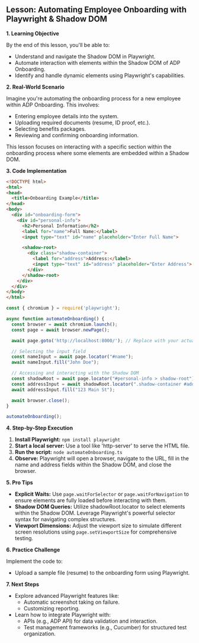 ## Lesson: Automating Employee Onboarding with Playwright & Shadow DOM

**1. Learning Objective**

By the end of this lesson, you'll be able to:

* Understand and navigate the Shadow DOM in Playwright.
* Automate interaction with elements within the Shadow DOM of ADP Onboarding.
* Identify and handle dynamic elements using Playwright's capabilities.

**2. Real-World Scenario**

Imagine you're automating the onboarding process for a new employee within ADP Onboarding. This involves:

* Entering employee details into the system.
* Uploading required documents (resume, ID proof, etc.).
* Selecting benefits packages.
*  Reviewing and confirming onboarding information.

This lesson focuses on interacting with a specific section within the onboarding process where some elements are embedded within a Shadow DOM.

**3. Code Implementation**

```html
<!DOCTYPE html>
<html>
<head>
  <title>Onboarding Example</title>
</head>
<body>
  <div id="onboarding-form">
    <div id="personal-info">
      <h2>Personal Information</h2>
      <label for="name">Full Name:</label>
      <input type="text" id="name" placeholder="Enter Full Name">

      <shadow-root>
        <div class="shadow-container">
          <label for="address">Address:</label>
          <input type="text" id="address" placeholder="Enter Address">
        </div>
      </shadow-root>
    </div>
  </div>
</body>
</html>

```

```typescript
const { chromium } = require('playwright');

async function automateOnboarding() {
  const browser = await chromium.launch();
  const page = await browser.newPage();

  await page.goto('http://localhost:8000/'); // Replace with your actual URL

  // Selecting the input field
  const nameInput = await page.locator("#name");
  await nameInput.fill("John Doe");

  // Accessing and interacting with the Shadow DOM
  const shadowRoot = await page.locator("#personal-info > shadow-root");
  const addressInput = await shadowRoot.locator(".shadow-container #address");
  await addressInput.fill("123 Main St");

  await browser.close();
}

automateOnboarding();  
```

**4. Step-by-Step Execution**

1. **Install Playwright:** `npm install playwright`
2. **Start a local server:** Use a tool like 'http-server' to serve the HTML file.
3. **Run the script:** `node automateOnboarding.ts` 
4. **Observe:** Playwright will open a browser, navigate to the URL, fill in the name and address fields within the Shadow DOM, and close the browser.

**5. Pro Tips**

* **Explicit Waits:** Use `page.waitForSelector` or `page.waitForNavigation` to ensure elements are fully loaded before interacting with them.
* **Shadow DOM Queries:** Utilize shadowRoot.locator to select elements within the Shadow DOM. Leverage Playwright's powerful selector syntax for navigating complex structures.
* **Viewport Dimensions:** Adjust the viewport size to simulate different screen resolutions using `page.setViewportSize` for comprehensive testing.

**6. Practice Challenge**

Implement the code to:

* Upload a sample file (resume) to the onboarding form using Playwright.

**7. Next Steps**

* Explore advanced Playwright features like:
    * Automatic screenshot taking on failure.
    * Customizing reporting.
*  Learn how to integrate Playwright with:
    * APIs (e.g., ADP API) for data validation and interaction.
    * Test management frameworks (e.g., Cucumber) for structured test organization.



